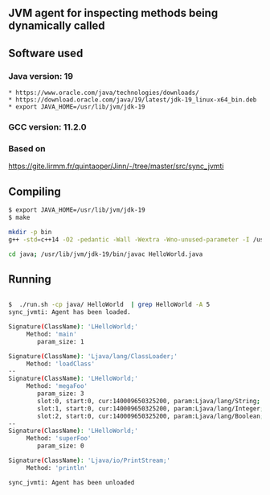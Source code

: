
## JVM agent for inspecting methods being dynamically called

## Software used

### Java version: 19
    * https://www.oracle.com/java/technologies/downloads/
    * https://download.oracle.com/java/19/latest/jdk-19_linux-x64_bin.deb 
    * export JAVA_HOME=/usr/lib/jvm/jdk-19

### GCC version: 11.2.0

### Based on
https://gite.lirmm.fr/quintaoper/Jinn/-/tree/master/src/sync_jvmti

## Compiling

```sh
$ export JAVA_HOME=/usr/lib/jvm/jdk-19
$ make

mkdir -p bin
g++ -std=c++14 -O2 -pedantic -Wall -Wextra -Wno-unused-parameter -I /usr/lib/jvm/jdk-19/include -I /usr/lib/jvm/jdk-19/include/linux src/agent.cpp -shared -fpic -o bin/sync_jvmti.so

cd java; /usr/lib/jvm/jdk-19/bin/javac HelloWorld.java

```


## Running

```sh

$  ./run.sh -cp java/ HelloWorld  | grep HelloWorld -A 5
sync_jvmti: Agent has been loaded.

Signature(ClassName): 'LHelloWorld;'
	 Method: 'main'
		param_size: 1

Signature(ClassName): 'Ljava/lang/ClassLoader;'
	 Method: 'loadClass'
--
Signature(ClassName): 'LHelloWorld;'
	 Method: 'megaFoo'
		param_size: 3
		slot:0, start:0, cur:140009650325200, param:Ljava/lang/String; inStr
		slot:1, start:0, cur:140009650325200, param:Ljava/lang/Integer; inInt
		slot:2, start:0, cur:140009650325200, param:Ljava/lang/Boolean; inBool
--
Signature(ClassName): 'LHelloWorld;'
	 Method: 'superFoo'
		param_size: 0

Signature(ClassName): 'Ljava/io/PrintStream;'
	 Method: 'println'

sync_jvmti: Agent has been unloaded
```